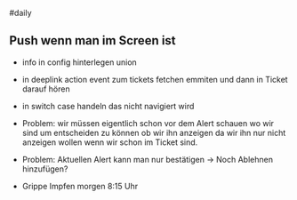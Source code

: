 #daily 

## Push wenn man im Screen ist
- info in config hinterlegen union
- in deeplink action event zum tickets fetchen emmiten und dann in Ticket darauf hören
- in switch case handeln das nicht navigiert wird
- Problem: wir müssen eigentlich schon vor dem Alert schauen wo wir sind um entscheiden zu können ob wir ihn anzeigen da wir ihn nur nicht anzeigen wollen wenn wir schon im Ticket sind.
- Problem: Aktuellen Alert kann man nur bestätigen -> Noch Ablehnen hinzufügen?

- Grippe Impfen morgen 8:15 Uhr
